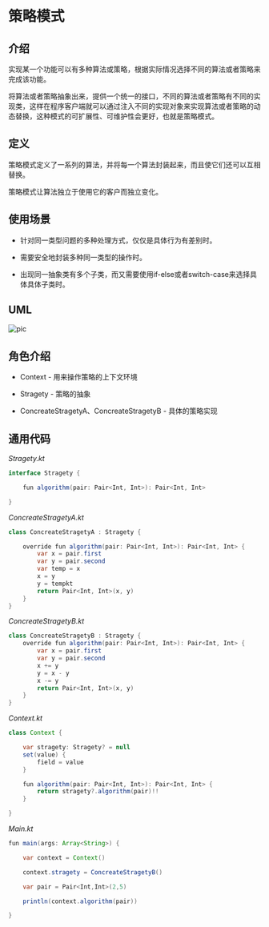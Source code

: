 # 策略模式

## 介绍

  实现某一个功能可以有多种算法或策略，根据实际情况选择不同的算法或者策略来完成该功能。

  将算法或者策略抽象出来，提供一个统一的接口，不同的算法或者策略有不同的实现类，这样在程序客户端就可以通过注入不同的实现对象来实现算法或者策略的动态替换，这种模式的可扩展性、可维护性会更好，也就是策略模式。

## 定义

  策略模式定义了一系列的算法，并将每一个算法封装起来，而且使它们还可以互相替换。

  策略模式让算法独立于使用它的客户而独立变化。

## 使用场景

  * 针对同一类型问题的多种处理方式，仅仅是具体行为有差别时。

  * 需要安全地封装多种同一类型的操作时。

  * 出现同一抽象类有多个子类，而又需要使用if-else或者switch-case来选择具体具体子类时。

## UML

  ![pic](https://www.processon.com/chart_image/58183a01e4b09047a8316170.png)

## 角色介绍

* Context - 用来操作策略的上下文环境

* Stragety - 策略的抽象

* ConcreateStragetyA、ConcreateStragetyB - 具体的策略实现

## 通用代码

*Stragety.kt*
```java
interface Stragety {

    fun algorithm(pair: Pair<Int, Int>): Pair<Int, Int>

}
```

*ConcreateStragetyA.kt*
```java
class ConcreateStragetyA : Stragety {

    override fun algorithm(pair: Pair<Int, Int>): Pair<Int, Int> {
        var x = pair.first
        var y = pair.second
        var temp = x
        x = y
        y = tempkt
        return Pair<Int, Int>(x, y)
    }
}
```

*ConcreateStragetyB.kt*
```java
class ConcreateStragetyB : Stragety {
    override fun algorithm(pair: Pair<Int, Int>): Pair<Int, Int> {
        var x = pair.first
        var y = pair.second
        x += y
        y = x - y
        x -= y
        return Pair<Int, Int>(x, y)
    }
}
```

*Context.kt*
```java
class Context {

    var stragety: Stragety? = null
    set(value) {
        field = value
    }

    fun algorithm(pair: Pair<Int, Int>): Pair<Int, Int> {
        return stragety?.algorithm(pair)!!
    }

}
```

*Main.kt*
```java
fun main(args: Array<String>) {

    var context = Context()

    context.stragety = ConcreateStragetyB()

    var pair = Pair<Int,Int>(2,5)

    println(context.algorithm(pair))

}
```
